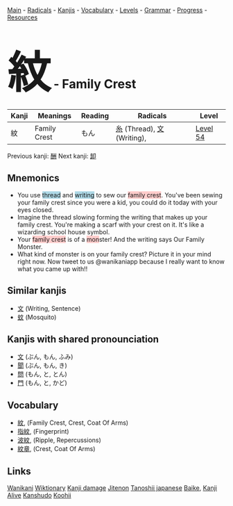 <style> bigfont {font-size: 100px}</style>
[Main](../README.md) -
[Radicals](../radicals.md) -
[Kanjis](../kanjis.md) -
[Vocabulary](../vocabulary.md) -
[Levels](../levels.md) -
[Grammar](../grammar.md) - 
[Progress](../progress.md) -
[Resources](../resources.md)
# <bigfont> 紋</bigfont> - Family Crest 

| Kanji | Meanings | Reading | Radicals | Level |
| --- | --- | --- | --- | --- |
| 紋 | Family Crest | もん | [糸](../radicals/糸.md) (Thread), [文](../radicals/文.md) (Writing),  | [Level 54](../levels/wk_level54.md) |

Previous kanji: [酬](酬.md) Next kanji: [卸](卸.md) 

## Mnemonics
 * You use <span style="background-color:#ADD8E6"> thread</span> and <span style="background-color:#ADD8E6"> writing</span> to sew our <span style="background-color:#ffcccb"> family crest</span>. You've been sewing your family crest since you were a kid, you could do it today with your eyes closed.
* Imagine the thread slowing forming the writing that makes up your family crest. You're making a scarf with your crest on it. It's like a wizarding school house symbol.
* Your <span style="background-color:#ffcccb"> family crest</span> is of a <span style="background-color:#ffcccb"> mon</span>ster! And the writing says Our Family Monster.
* What kind of monster is on your family crest? Picture it in your mind right now. Now tweet to us @wanikaniapp because I really want to know what you came up with!!


## Similar kanjis
 * [文](文.md) (Writing, Sentence)
* [蚊](蚊.md) (Mosquito)



## Kanjis with shared pronounciation
 * [文](文.md) (ぶん, もん, ふみ)
* [聞](聞.md) (ぶん, もん, き)
* [問](問.md) (もん, と, とん)
* [門](門.md) (もん, と, かど)



## Vocabulary
 * [紋](../vocabulary/紋.md), (Family Crest, Crest, Coat Of Arms)
* [指紋](../vocabulary/紋.md), (Fingerprint)
* [波紋](../vocabulary/紋.md), (Ripple, Repercussions)
* [紋章](../vocabulary/紋.md), (Crest, Coat Of Arms)




## Links 


[Wanikani](https://www.wanikani.com/kanji/紋)
[Wiktionary](https://en.wiktionary.org/wiki/紋)
[Kanji damage](http://www.kanjidamage.com/kanji/search?utf8=✓&q=紋)
[Jitenon](https://jitenon.com/kanji/紋)
[Tanoshii japanese](https://www.tanoshiijapanese.com/dictionary/kanji.cfm?k=紋)
[Baike](https://baike.baidu.com/item/紋),
[Kanji Alive](https://app.kanjialive.com/紋)
[Kanshudo](https://www.kanshudo.com/searchmn?q=紋)
[Koohii](https://kanji.koohii.com/study/kanji/紋)
